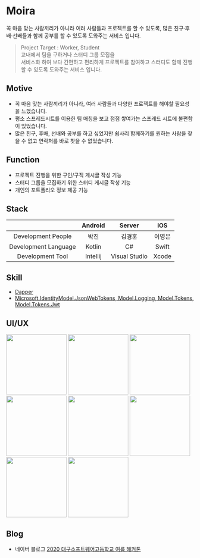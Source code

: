 # Moira
꼭 마음 맞는 사람끼리가 아니라 여러 사람들과 프로젝트를 할 수 있도록, 많은 친구·후배·선배들과 함께 공부를 할 수 있도록 도와주는 서비스 입니다.

> Project Target : Worker, Student<br/>
> 교내에서 팀을 구하거나 스터디 그룹 모집을<br/>
> 서비스화 하여 보다 간편하고 편리하게 프로젝트를 참여하고 스터디도 함께 진행할 수 있도록 도와주는 서비스 입니다.

## Motive
- 꼭 마음 맞는 사람끼리가 아니라, 여러 사람들과 다양한 프로젝트를 해야할 필요성을 느꼈습니다.
- 평소 스프레드시트를 이용한 팀 매칭을 보고 점점 쌓여가는 스프레드 시트에 불편함이 있었습니다.
- 많은 친구, 후배, 선배와 공부를 하고 싶었지만 쉽사리 함께하기를 원하는 사람을 찾을 수 없고 연락처를 바로 찾을 수 없었습니다.

## Function
- 프로젝트 진행을 위한 구인/구직 게시글 작성 기능
- 스터디 그룹을 모집하기 위한 스터디 게시글 작성 기능
- 개인의 포트폴리오 정보 제공 기능

## Stack
||Android|Server|iOS|
|:-----------:|:-----:|:-----:|:-----:|
|Development People|박진|김경훈|이영은|
|Development Language|Kotlin|C#|Swift|
|Development Tool|Intellij|Visual Studio|Xcode|

## Skill
- <a href="https://github.com/StackExchange/Dapper">Dapper</a>
- <a href="https://github.com/AzureAD/azure-activedirectory-identitymodel-extensions-for-dotnet">Microsoft.IdentityModel.JsonWebTokens, Model.Logging, Model.Tokens, Model.Tokens.Jwt</a>

## UI/UX
<img width="162" src="https://user-images.githubusercontent.com/48943501/92985964-47145800-f4f2-11ea-8691-8678b93b3af5.jpg"></img>
<img width="162" src="https://user-images.githubusercontent.com/48943501/92985977-5a272800-f4f2-11ea-8196-e7b10a261967.jpg"></img>
<img width="162" src="https://user-images.githubusercontent.com/48943501/92985987-6ad79e00-f4f2-11ea-9dc7-0cf512a87252.jpg"></img>
<img width="162" src="https://user-images.githubusercontent.com/48943501/92985990-7d51d780-f4f2-11ea-9a92-833658f3794e.jpg"></img>
<img width="162" src="https://user-images.githubusercontent.com/48943501/92985995-88a50300-f4f2-11ea-8f6f-de4bf8d5e23c.jpg"></img>
<img width="162" src="https://user-images.githubusercontent.com/48943501/92986003-9195d480-f4f2-11ea-8994-b8a01c889be6.jpg"></img>
<img width="162" src="https://user-images.githubusercontent.com/48943501/92986009-9c506980-f4f2-11ea-8bc5-30f23d6251d9.jpg"></img>
<img width="162" src="https://user-images.githubusercontent.com/48943501/92986013-a7a39500-f4f2-11ea-823c-58d0e17490d4.jpg"></img>

## Blog
- 네이버 블로그 <a href ="https://blog.naver.com/kkh03kkh/222087025172" target ="_blank" title ="대구소프트웨어고등학교 2020 여름 해커톤">2020 대구소프트웨어고등학교 여름 해커톤</a>
